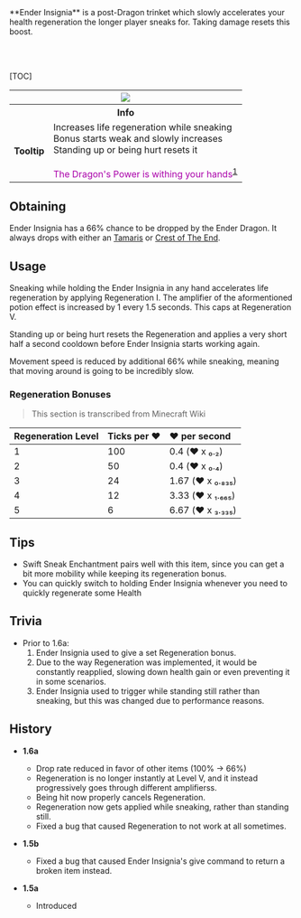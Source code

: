 <div class="result foka-infobox-grid" markdown>
<div markdown class="foka-infobox-text">
**Ender Insignia** is a post-Dragon trinket which slowly accelerates your health regeneration the longer player sneaks for. Taking damage resets this boost.

<br><br>

[TOC]

</div>
<div class="foka-infobox-table">
  <table id="foka-infobox--item">
	<tr>
		<th colspan="2" class="foka-infobox--top-image"><img src="../../../assets/items/ender_insignia.png"></th>
	</tr>
	<tr>
		<th colspan="2">Info</th>
	</tr>
	<tr>
		<td><b>Tooltip</b></td>
		<td>Increases life regeneration while sneaking
		<br>
		Bonus starts weak and slowly increases
		<br>
		Standing up or being hurt resets it
		<br><br>
		<span style="color: #AA00AA;">The Dragon's Power is withing your hands</span><sup id="fnref:1"><a class="footnote-ref" href="#fn:1">1</a></sup></td>
	</tr>
</table>
</div>
</div>

## Obtaining
Ender Insignia has a 66% chance to be dropped by the Ender Dragon. It always drops with either an [Tamaris](../tamaris.md) or [Crest of The End](crest_of_the_end.md).

## Usage
Sneaking while holding the Ender Insignia in any hand accelerates life regeneration by applying Regeneration I. The amplifier of the aformentioned potion effect is increased by 1 every 1.5 seconds. This caps at Regeneration V.

Standing up or being hurt resets the Regeneration and applies a very short half a second cooldown before Ender Insignia starts working again.

Movement speed is reduced by additional 66% while sneaking, meaning that moving around is going to be incredibly slow.

### Regeneration Bonuses

> This section is transcribed from Minecraft Wiki

| Regeneration Level | Ticks per :heart: | :heart: per second |
| :--- | :--- | :--- |
| 1 | 100 | 0.4 (:heart: x ₀․₂) |
| 2 | 50 | 0.4 (:heart: x ₀․₄) |
| 3 | 24 | 1.67 (:heart: x ₀․₈₃₅) |
| 4 | 12 | 3.33 (:heart: x ₁․₆₆₅) |
| 5 | 6 | 6.67 (:heart: x ₃․₃₃₅) |

## Tips
- Swift Sneak Enchantment pairs well with this item, since you can get a bit more mobility while keeping its regeneration bonus.
- You can quickly switch to holding Ender Insignia whenever you need to quickly regenerate some Health
## Trivia

- Prior to 1.6a:
	1. Ender Insignia used to give a set Regeneration bonus.
	2. Due to the way Regeneration was implemented, it would be constantly reapplied, slowing down health gain or even preventing it in some scenarios.
	3. Ender Insignia used to trigger while standing still rather than sneaking, but this was changed due to performance reasons.

## History

- **1.6a**
	- Drop rate reduced in favor of other items (100% -> 66%)
	- Regeneration is no longer instantly at Level V, and it instead progressively goes through different amplifierss.
	- Being hit now properly cancels Regeneration.
	- Regeneration now gets applied while sneaking, rather than standing still.
	- Fixed a bug that caused Regeneration to not work at all sometimes.

- **1.5b**
    - Fixed a bug that caused Ender Insignia's give command to return a broken item instead.

- **1.5a**
	- Introduced

[^1]: This part is written with Illageralt font, meaning that it is normally undecipherable
